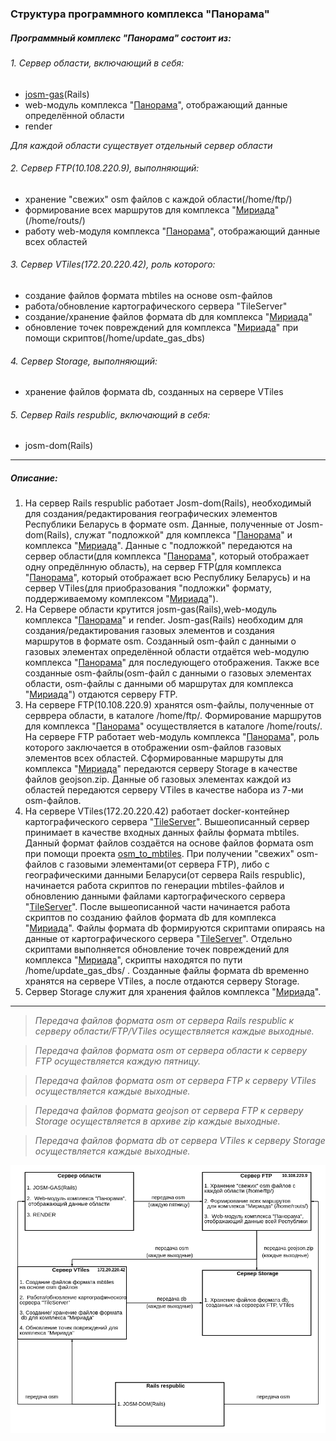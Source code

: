 ### Структура программного комплекса "Панорама" ###
##### Программный комплекс "Панорама" состоит из:  #####
###### 1.  Cервер области, включающий в себя: ######
+  [josm-gas](https://gitlab.cloud.gas.by/panorama/josm-gas)(Rails)
+  web-модуль комплекса "[Панорама](http://panorama.topgas.by/)", отображающий данные определённой области
+  render

*Для каждой области существует отдельный сервер области*
######  2.  Cервер FTP(10.108.220.9), выполняющий: ######
+  хранение "свежих" osm файлов с каждой области(/home/ftp/)
+  формирование всех маршрутов для комплекса "[Мириада](https://gitlab.cloud.gas.by/miriada)"(/home/routs/)
+  работу web-модуля комплекса "[Панорама](http://panorama.topgas.by/)", отображающий данные всех областей
######  3.   Сервер VTiles(172.20.220.42), роль которого: ######
+  cоздание файлов формата mbtiles на основе osm-файлов
+  работа/обновление картографического сервера "TileServer"
+  создание/хранение файлов формата db для комплекса "[Мириада](https://gitlab.cloud.gas.by/miriada)"
+  обновление точек повреждений для комплекса "[Мириада](https://gitlab.cloud.gas.by/miriada)" при помощи скриптов(/home/update_gas_dbs)
######  4.   Сервер Storage, выполняющий: ######
+  хранение файлов формата db, созданных на сервере VTiles
######  5.   Сервер Rails respublic, включающий в себя: ######
+  josm-dom(Rails)
___

##### Описание: #####
1. На сервер Rails respublic работает Josm-dom(Rails), необходимый для создания/редактирования географических элементов Республики Беларусь в формате osm. Данные, полученные от Josm-dom(Rails), служат "подложкой" для комплекса "[Панорама](http://panorama.topgas.by/)" и комплекса "[Мириада](https://gitlab.cloud.gas.by/miriada)". Данные с "подложкой" передаются на сервер области(для комплекса "[Панорама](http://panorama.topgas.by/)", который отображает одну опредёлнную область), на сервер FTP(для комплекса "[Панорама](http://panorama.topgas.by/)", который отображает всю Республику Беларусь) и на сервер VTiles(для приобразования "подложки" формату, поддерживаемому комплексом "[Мириада](https://gitlab.cloud.gas.by/miriada)").
2. На Cервере области крутится josm-gas(Rails),web-модуль комплекса "[Панорама](http://panorama.topgas.by/)" и render. Josm-gas(Rails) необходим для создания/редактирования газовых элементов и создания маршрутов в формате osm. Созданный osm-файл с данными о газовых элементах определённой области отдаётся web-модулю комплекса "[Панорама](http://panorama.topgas.by/)" для последующего отображения. Также все созданные osm-файлы(osm-файл с данными о газовых элементах области, osm-файлы с данными об маршрутах для комплекса "[Мириада](https://gitlab.cloud.gas.by/miriada)") отдаются серверу FTP.
3. На сервере FTP(10.108.220.9) хранятся osm-файлы, полученные от серврера области, в каталоге /home/ftp/. Формирование маршрутов для комплекса "[Панорама](http://panorama.topgas.by/)" осуществляется в каталоге /home/routs/. На сервере FTP работает web-модуль комплекса "[Панорама](http://panorama.topgas.by/)", роль которого заключается в отображении osm-файлов газовых элементов всех областей.
Сформированные маршруты для комплекса "[Мириада](https://gitlab.cloud.gas.by/miriada)" передаются серверу Storage в качестве файлов geojson.zip.
Данные об газовых элементах каждой из областей передаются серверу VTiles в качестве набора из 7-ми osm-файлов.
4. На сервере VTiles(172.20.220.42) работает docker-контейнер картографического
сервера "[TileServer](https://hub.docker.com/r/maptiler/tileserver-gl)". Вышеописанный сервер принимает в качестве входных данных файлы формата mbtiles. Данный формат файлов создаётся на основе файлов формата osm при помощи проекта [osm_to_mbtiles](https://gitlab.cloud.gas.by/panorama/osm_to_mbtiles). При получении "свежих" osm-файлов с газовыми элементами(от сервера FTP), либо с географическими данными Беларуси(от сервера Rails respublic), начинается работа скриптов по генерации mbtiles-файлов и обновлению данными файлами картографического сервера "[TileServer](https://hub.docker.com/r/maptiler/tileserver-gl)".
После вышеописанной части начинается работа скриптов по созданию файлов формата db для комплекса "[Мириада](https://gitlab.cloud.gas.by/miriada)". Файлы формата db формируются скриптами опираясь на данные от  картографического
сервера "[TileServer](https://hub.docker.com/r/maptiler/tileserver-gl)". Отдельно скриптами выполняется обновление точек повреждений для комплекса "[Мириада](https://gitlab.cloud.gas.by/miriada)", скрипты находятся по пути /home/update_gas_dbs/ .
Созданные файлы формата db временно хранятся на сервере VTiles, а после отдаются серверу Storage.
5. Сервер Storage служит для хранения файлов комплекса "[Мириада](https://gitlab.cloud.gas.by/miriada)".
___
>*Передача файлов формата osm от сервера Rails respublic к серверу области/FTP/VTiles осуществляется каждые выходные.*

>*Передача файлов формата osm от сервера области к серверу FTP осуществляется каждую пятницу.*

>*Передача файлов формата osm от сервера FTP к серверу VTiles осуществляется каждые выходные.*

>*Передача файлов формата geojson от сервера FTP к серверу Storage осуществляется в архиве zip каждые выходные.*

>*Передача файлов формата db от сервера VTiles к серверу Storage осуществляется каждые выходные.*

![Image alt](https://github.com/Zhdanovich98/osmconvertor/raw/master/png/diagram.png)
